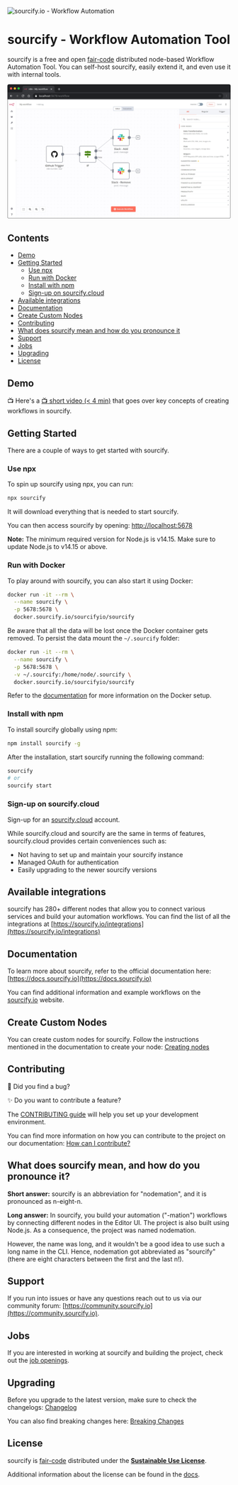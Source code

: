 ![sourcify.io - Workflow Automation](https://user-images.githubusercontent.com/65276001/173571060-9f2f6d7b-bac0-43b6-bdb2-001da9694058.png)

# sourcify - Workflow Automation Tool

sourcify is a free and open [fair-code](http://faircode.io) distributed node-based Workflow Automation Tool. You can self-host sourcify, easily extend it, and even use it with internal tools.

<a href="https://raw.githubusercontent.com/sourcifycloud/sourcify/master/assets/sourcify-screenshot.png"><img src="https://raw.githubusercontent.com/sourcifycloud/sourcify/master/assets/sourcify-screenshot.png" alt="sourcify.io - Screenshot"></a>

## Contents

<!-- TOC -->

- [Demo](#demo)
- [Getting Started](#getting-started)
  - [Use npx](#use-npx)
  - [Run with Docker](#run-with-docker)
  - [Install with npm](#install-with-npm)
  - [Sign-up on sourcify.cloud](#sign-up-on-sourcify.cloud)
- [Available integrations](#available-integrations)
- [Documentation](#documentation)
- [Create Custom Nodes](#create-custom-nodes)
- [Contributing](#contributing)
- [What does sourcify mean and how do you pronounce it](#what-does-sourcify-mean-and-how-do-you-pronounce-it)
- [Support](#support)
- [Jobs](#jobs)
- [Upgrading](#upgrading)
- [License](#license)
<!-- /TOC -->

## Demo

📺 Here's a [:tv: short video (< 4 min)](https://www.youtube.com/watch?v=RpjQTGKm-ok) that goes over key concepts of creating workflows in sourcify.

## Getting Started

There are a couple of ways to get started with sourcify.

### Use npx

To spin up sourcify using npx, you can run:

```bash
npx sourcify
```

It will download everything that is needed to start sourcify.

You can then access sourcify by opening:
[http://localhost:5678](http://localhost:5678)

**Note:** The minimum required version for Node.js is v14.15. Make sure to update Node.js to v14.15 or above.

### Run with Docker

To play around with sourcify, you can also start it using Docker:

```bash
docker run -it --rm \
  --name sourcify \
  -p 5678:5678 \
  docker.sourcify.io/sourcifyio/sourcify
```

Be aware that all the data will be lost once the Docker container gets removed. To persist the data mount the `~/.sourcify` folder:

```bash
docker run -it --rm \
  --name sourcify \
  -p 5678:5678 \
  -v ~/.sourcify:/home/node/.sourcify \
  docker.sourcify.io/sourcifyio/sourcify
```

Refer to the [documentation](https://github.com/sourcifycloud/sourcify/blob/master/docker/images/sourcify/README.md) for more information on the Docker setup.

### Install with npm

To install sourcify globally using npm:

```bash
npm install sourcify -g
```

After the installation, start sourcify running the following command:

```bash
sourcify
# or
sourcify start
```

### Sign-up on sourcify.cloud

Sign-up for an [sourcify.cloud](https://www.sourcify.cloud/) account.

While sourcify.cloud and sourcify are the same in terms of features, sourcify.cloud provides certain conveniences such as:

- Not having to set up and maintain your sourcify instance
- Managed OAuth for authentication
- Easily upgrading to the newer sourcify versions

## Available integrations

sourcify has 280+ different nodes that allow you to connect various services and build your automation workflows. You can find the list of all the integrations at [https://sourcify.io/integrations](https://sourcify.io/integrations)

## Documentation

To learn more about sourcify, refer to the official documentation here: [https://docs.sourcify.io](https://docs.sourcify.io)

You can find additional information and example workflows on the [sourcify.io](https://sourcify.io) website.

## Create Custom Nodes

You can create custom nodes for sourcify. Follow the instructions mentioned in the documentation to create your node: [Creating nodes](https://docs.sourcify.io/integrations/creating-nodes/build/)

## Contributing

🐛 Did you find a bug?

✨ Do you want to contribute a feature?

The [CONTRIBUTING guide](https://github.com/sourcifycloud/sourcify/blob/master/CONTRIBUTING.md) will help you set up your development environment.

You can find more information on how you can contribute to the project on our documentation: [How can I contribute?](https://docs.sourcify.io/reference/contributing.html)

## What does sourcify mean, and how do you pronounce it?

**Short answer:** sourcify is an abbreviation for "nodemation", and it is pronounced as n-eight-n.

**Long answer:** In sourcify, you build your automation ("-mation") workflows by connecting different nodes in the Editor UI. The project is also built using Node.js. As a consequence, the project was named nodemation.

However, the name was long, and it wouldn't be a good idea to use such a long name in the CLI. Hence, nodemation got abbreviated as "sourcify" (there are eight characters between the first and the last n!).

## Support

If you run into issues or have any questions reach out to us via our community forum: [https://community.sourcify.io](https://community.sourcify.io).

## Jobs

If you are interested in working at sourcify and building the project, check out the [job openings](https://apply.workable.com/sourcify/).

## Upgrading

Before you upgrade to the latest version, make sure to check the changelogs: [Changelog](https://docs.sourcify.io/reference/changelog.html)

You can also find breaking changes here: [Breaking Changes](./BREAKING-CHANGES.md)

## License

sourcify is [fair-code](http://faircode.io) distributed under the [**Sustainable Use License**](https://github.com/sourcifycloud/sourcify/blob/master/packages/cli/LICENSE.md).

Additional information about the license can be found in the [docs](https://docs.sourcify.io/reference/license/).
